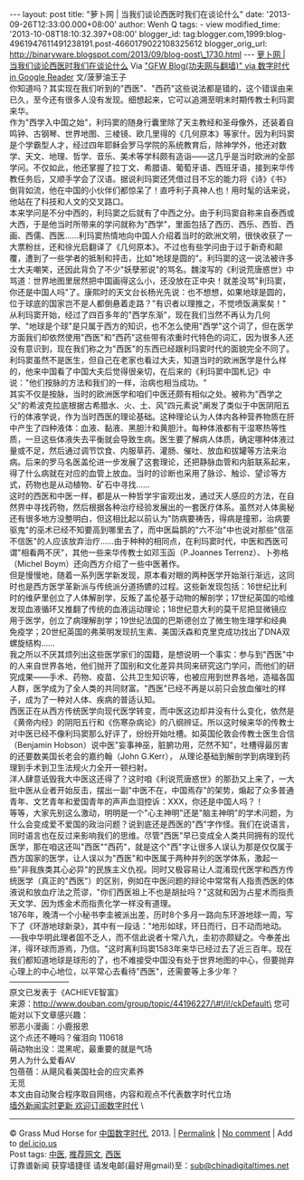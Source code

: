 --- layout: post title: "萝卜网 | 当我们谈论西医时我们在谈论什么" date:
'2013-09-26T12:33:00.000+08:00' author: Wenh Q tags: - view
modified\_time: '2013-10-08T18:10:32.397+08:00' blogger\_id:
tag:blogger.com,1999:blog-4961947611491238191.post-4660179022108325612
blogger\_orig\_url:
http://binaryware.blogspot.com/2013/09/blog-post\_1730.html ---
[萝卜网 |
当我们谈论西医时我们在谈论什么](http://feedproxy.google.com/~r/chinagfwblog/~3/DIRiBoDcH_g/)
Via ["GFW Blog(功夫网与翻墙)" via 数字时代 in Google
Reader](https://www.blogger.com/blogger.g?blogID=4961947611491238191)
文/菠萝油王子\
你知道吗？其实现在我们听到的"西医"、"西药"这些说法都是错的，这个错误由来已久，至今还有很多人没有发现。细想起来，它可以追溯至明末时期传教士利玛窦来华。\
作为"西学入中国之始"，利玛窦的随身行囊里除了天主教经和圣母像外，还装着自鸣钟、古钢琴、世界地图、三棱镜、欧几里得的《几何原本》等家什。因为利玛窦是个学霸型人才，经过四年耶稣会罗马学院的系统教育后，除神学外，他还对数学、天文、地理、哲学、音乐、美术等学科颇有造诣——这几乎是当时欧洲的全部学问。不仅如此，他还掌握了拉丁文、希腊语、葡萄牙语、西班牙语，接到来华传教任务后，又顺手学会了汉语。据说利玛窦还凭借过目不忘的能力将《诗》《书》倒背如流，他在中国的小伙伴们都惊呆了！直呼利子真神人也！用时髦的话来说，他站在了科技和人文的交叉路口。\
本来学问是不分中西的，利玛窦之后就有了中西之分。由于利玛窦自称来自泰西或大西，于是他当时所带来的学问就称为"西学"，里面包括了西历、西乐、西哲、西画、西儒、西医……利玛窦热情地向中国人介绍着当时的欧洲文明，很快收获了一大票粉丝，还和徐光启翻译了《几何原本》。不过也有些学问由于过于新奇和颠覆，遭到了一些学者的抵制和抨击，比如"地球是圆的"。利玛窦的这一说法被许多士大夫嘲笑，还因此背负了不少"妖孽邪说"的骂名。魏浚写的《利说荒唐惑世》中骂道：世界地图里居然把中国画得这么小，还没放在正中央！就差没骂"利玛窦，你还是中国人吗"了。康熙时的天文台长杨光先说：也不想想，如果地球是圆的，位于球底的国家岂不是人都倒悬着走路？"有识者以理推之，不觉喷饭满案矣！"\
从利玛窦开始，经过了四百多年的"西学东渐"，现在我们当然不再认为几何学、"地球是个球"是只属于西方的知识，也不怎么使用"西学"这个词了，但在医学方面我们却依然使用"西医"和"西药"这些带有浓重时代特色的词汇，因为很多人还没有意识到，现在我们称之为"西医"的东西已经跟利玛窦时代的面貌完全不同了。\
利玛窦虽然不是医生，但自己在老家也看过大夫，知道当时的欧洲医学是什么样的，他来中国看了中国大夫后觉得很亲切，在后来的《利玛窦中国札记》中说："他们按脉的方法和我们的一样，治病也相当成功。"\
其实不仅是按脉，当时的欧洲医学和咱们中医还颇有相似之处。被称为"西学之父"的希波克拉底根据古希腊水、火、土、风"四元素说"阐发了类似于中医阴阳五行的体液学说，作为当时西医的理论基础。这种理论认为人体内各种营养物质在肝中产生了四种液体：血液、黏液、黑胆汁和黄胆汁。每种体液都有干湿寒热等性质，一旦这些体液失去平衡就会导致生病。医生要了解病人体质，确定哪种体液过量或不足，然后通过调节饮食、内服草药、灌肠、催吐、放血和拔罐等方法来治病。后来的罗马名医盖伦进一步发展了这套理论，还把静脉血管和内脏联系起来，得了什么病就在对应的血管上放血。当时的诊断也采用了脉诊、触诊、望诊等方式，药物也是从动植物、矿石中寻找……\
这时的西医和中医一样，都是从一种哲学宇宙观出发，通过天人感应的方法，在自然界中寻找药物，然后根据各种治疗经验发展出的一套医疗体系。虽然对人体奥秘还有很多地方没整明白，但这相比起以前认为"防病要祷告，得病是撞邪，治病要驱鬼"的巫术已经不知要高到哪里去了，而中医扁鹊的"六不治"中也说对那些"信巫不信医"的人应该放弃治疗……由于种种的相同点，在利玛窦时代，中医和西医可谓"相看两不厌"，其他一些来华传教士如邓玉函（P.Joannes
Terrenz）、卜弥格（Michel Boym）还向西方介绍了一些中医著作。\
但是慢慢地，随着一系列医学新发现，原本看对眼的两种医学开始渐行渐远，这同时也是西方医学革新派与传统派分道扬镳的过程。这些新发现包括：16世纪比利时的维萨里创立了人体解剖学，反叛了盖伦基于动物的解剖学；17世纪英国的哈维发现血液循环又推翻了传统的血液运动理论；18世纪意大利的莫干尼把显微镜应用于医学，创立了病理解剖学；19世纪法国的巴斯德创立了微生物生理学和经典免疫学；20世纪英国的弗莱明发现抗生素、美国沃森和克里克成功找出了DNA双螺旋结构……\
我之所以不厌其烦列出这些医学家们的国籍，是想说明一个事实：参与到"西医"中的人来自世界各地，他们抛开了国别和文化差异共同来研究这门学问，而他们的研究成果——手术、药物、疫苗、公共卫生知识等，也被应用到世界各地，造福各国人群，医学成为了全人类的共同财富。"西医"已经不再是以前只会放血催吐的样子，成为了一种对人体、疾病的普适认知。\
西医正在从西方传统医学向现代医学转变，而中医这边却并没有什么变化，依然是《黄帝内经》的阴阳五行和《伤寒杂病论》的八纲辨证。所以这时候来华的传教士对中医已经不像利玛窦那么好评了，纷纷开始吐槽。如英国伦敦会传教士医生合信（Benjamin
Hobson）说中医"妄事神巫，脏腑功用，茫然不知"，吐槽得最厉害的还要数美国长老会的嘉约翰（John
G.Kerr），
从理论基础到解剖学到病理到药理到手术到卫生法规火力全开一顿扫射。\
洋人肆意诋毁我大中医这还得了？这时咱《利说荒唐惑世》的那劲又上来了，一大批中医从业者开始反击，摆出一副"中医不在，中国焉存"的架势，煽起了众多普通青年、文艺青年和爱国青年的声声血泪控诉：XXX，你还是中国人吗？！\
等等，大家先别这么激动，明明是一个"心主神明"还是"脑主神明"的学术问题，为什么会变成爱不爱国的政治问题？说到底还是西医的"西"字作怪。我们在说语言，同时语言也在反过来影响我们的思维。尽管"西医"早已变成全人类共同拥有的现代医学，那在咱这还叫"西医""西药"，就是这个"西"字让很多人误认为那是仅仅属于西方国家的医学，让人误以为"西医"和中医属于两种并列的医学体系，激起一些"非我族类其心必异"的民族主义仇视。同时又极容易让人混淆现代医学和西方传统医学（真正的"西医"）的区别，例如在中医问题的辩论中常常有人指责西医的体液说和放血疗法之荒谬，"你们西医祖上不也是胡扯吗？"这就和因为占星术而指责天文学、因为炼金术而指责化学一样没有道理。\
1876年，晚清一个小秘书李圭被派出差，历时8个多月一路向东环游地球一周，写下了《环游地球新录》，其中有一段话："地形如球，环日而行，日不动而地动。──我中华明此理者固不乏人，而不信此说者十常八九，圭初亦颇疑之。今奉差出洋，得环球而游焉，乃信。"这时离利玛窦1583年来华已经过去了近三百年。现在我们都知道地球是球形的了，也不难接受中国没有处于世界地图的中心，但要抛弃心理上的中心地位，以平常心去看待"西医"，还需要等上多少年？\
———————–\
 原文已发表于《ACHIEVE智富》\
来源：http://www.douban.com/group/topic/44196227/\#!/i!/ckDefault\
您可能对以下文章感兴趣：\
 邪恶小漫画：小鹿报恩\
 这个点还不睡吗？催泪向 110618\
 萌动物出没：混黑呢，最重要的就是气场\
 男人为什么爱看AV\
 包蓓蓓：从飓风看美国社会的应灾素养\
 无觅\
本文由自动聚合程序取自网络，内容和观点不代表数字时代立场\
[墙外新闻实时更新 欢迎订阅数字时代](http://eepurl.com/msuvD) \

* * * * *

© Grass Mud Horse for
[中国数字时代](http://chinadigitaltimes.net/chinese), 2013. |
[Permalink](http://chinadigitaltimes.net/chinese/2013/09/%E8%90%9D%E5%8D%9C%E7%BD%91-%E5%BD%93%E6%88%91%E4%BB%AC%E8%B0%88%E8%AE%BA%E8%A5%BF%E5%8C%BB%E6%97%B6%E6%88%91%E4%BB%AC%E5%9C%A8%E8%B0%88%E8%AE%BA%E4%BB%80%E4%B9%88/)
| [No
comment](http://chinadigitaltimes.net/chinese/2013/09/%E8%90%9D%E5%8D%9C%E7%BD%91-%E5%BD%93%E6%88%91%E4%BB%AC%E8%B0%88%E8%AE%BA%E8%A5%BF%E5%8C%BB%E6%97%B6%E6%88%91%E4%BB%AC%E5%9C%A8%E8%B0%88%E8%AE%BA%E4%BB%80%E4%B9%88/#comments)
| Add to
[del.icio.us](http://del.icio.us/post?url=http://chinadigitaltimes.net/chinese/2013/09/%E8%90%9D%E5%8D%9C%E7%BD%91-%E5%BD%93%E6%88%91%E4%BB%AC%E8%B0%88%E8%AE%BA%E8%A5%BF%E5%8C%BB%E6%97%B6%E6%88%91%E4%BB%AC%E5%9C%A8%E8%B0%88%E8%AE%BA%E4%BB%80%E4%B9%88/&title=%E8%90%9D%E5%8D%9C%E7%BD%91%20%7C%20%E5%BD%93%E6%88%91%E4%BB%AC%E8%B0%88%E8%AE%BA%E8%A5%BF%E5%8C%BB%E6%97%B6%E6%88%91%E4%BB%AC%E5%9C%A8%E8%B0%88%E8%AE%BA%E4%BB%80%E4%B9%88)
\
 Post tags:
[中医](http://chinadigitaltimes.net/chinese/tag/%E4%B8%AD%E5%8C%BB/?category=10466),
[推荐网文](http://chinadigitaltimes.net/chinese/tag/%E6%8E%A8%E8%8D%90%E7%BD%91%E6%96%87/?category=10466),
[西医](http://chinadigitaltimes.net/chinese/tag/%E8%A5%BF%E5%8C%BB/?category=10466)\
 订靠谱新闻 获穿墙捷径
请发电邮(最好用gmail)至：sub@chinadigitaltimes.net

